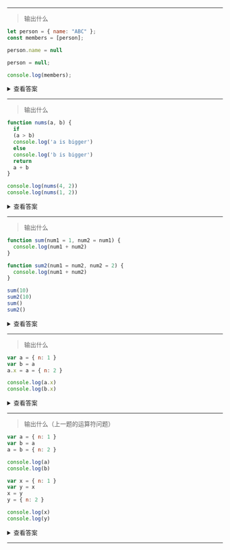 ------

> 输出什么

```js
let person = { name: "ABC" };
const members = [person];

person.name = null

person = null;

console.log(members);
```

<details>
<summary> 查看答案 </summary>
    
    [ { name: null } ]

</details>

------

> 输出什么

```js
function nums(a, b) {
  if
  (a > b)
  console.log('a is bigger')
  else 
  console.log('b is bigger')
  return 
  a + b
}

console.log(nums(4, 2))
console.log(nums(1, 2))
```

<details>
<summary> 查看答案 </summary>
    
    a is bigger, undefined 、 b is bigger, undefined
    
这题有点坑人的意思，写法故意用了换行，return 换行后压根就没执行到 a + b

</details>

------

> 输出什么

```js
function sum(num1 = 1, num2 = num1) {
  console.log(num1 + num2)
}

function sum2(num1 = num2, num2 = 2) {
  console.log(num1 + num2)
}

sum(10)
sum2(10)
sum()
sum2()
```

<details>
<summary> 查看答案 </summary>
    
    sum(10)   // 20
    sum2(10)  // 12
    sum()     // 2
    sum2()    // Error
    
</details>

------

> 输出什么

```js
var a = { n: 1 }
var b = a
a.x = a = { n: 2 }

console.log(a.x)
console.log(b.x)
```

<details>
<summary> 查看答案 </summary>
    
    undefined 、{n: 2}

这道题主要是运算符优先级的问题，赋值结合性是从右向左的，但是这里的 a.x 优先级更高，所以是从左向右：
    
    a.x = a // 此时 a 为 { n: 1, x: { n: 1, x: .... } } 无限套娃
    a = { n: 2 } // 此时 a 为 { n: 2} 所以 a.x 就不存在了
    
</details>

------

> 输出什么（上一题的运算符问题）

```js
var a = { n: 1 }
var b = a
a = b = { n: 2 }

console.log(a)
console.log(b)

var x = { n: 1 }
var y = x
x = y
y = { n: 2 }

console.log(x)
console.log(y)
```

<details>
<summary> 查看答案 </summary>
    
    { n: 2 } 、{ n: 2 } 、 { n: 1 } 、{ n: 2 }

这道题主要是运算符优先级的问题，赋值结合性是从右向左的，但是这里的 a.x 优先级更高，所以是从左向右：
    
    a.x = a // 此时 a 为 { n: 1, x: { n: 1, x: .... } } 无限套娃
    a = { n: 2 } // 此时 a 为 { n: 2} 所以 a.x 就不存在了
    
</details>

------

